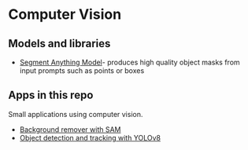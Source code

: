 # Computer Vision

## Models and libraries

- [Segment Anything Model](https://github.com/facebookresearch/segment-anything)- produces high quality object masks from input prompts such as points or boxes

## Apps in this repo

Small applications using computer vision.

- [Background remover with SAM](background-remover/README.md)
- [Object detection and tracking with YOLOv8](object-detection-traking-yolov8/README.md)
